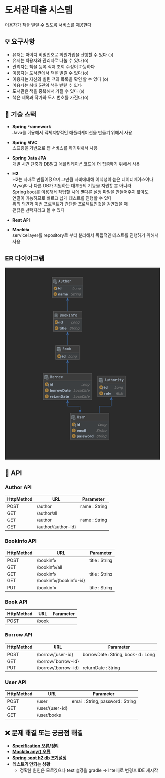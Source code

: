 # 도서관 대출 시스템
이용자가 책을 빌릴 수 있도록 서비스를 제공한다

## 💡 요구사항
- 유저는 아이디 비밀번호로 회원가입을 진행할 수 있다 (o)
- 유저는 이용자와 관리자로 나눌 수 있다 (o)
- 관리자는 책을 등록 삭제 조회 수정이 가능하다 
- 이용자는 도서관에서 책을 빌릴 수 있다 (o)
- 이용자는 자신의 빌린 책의 목록을 확인 할 수 있다 (o)
- 이용자는 최대 5권의 책을 빌릴 수 있다
- 도서관은 책을 중복해서 가질 수 있다 (o)
- 책은 제목과 작가와 도서 번호를 가진다 (o)

## 🔨 기술 스택
- **Spring Framework**  
  Java를 이용해서 객체지향적인 애플리케이션을 만들기 위해서 사용
- **Spring MVC**  
  스프링을 기반으로 웹 서비스를 하기위해서 사용
- **Spring Data JPA**  
  개발 시간 단축과 DB말고 애플리케이션 코드에 더 집중하기 위해서 사용
- **H2**  
  H2는 자바로 만들어졌으며 그만큼 자바에대해 이식성이 높은 데이터베이스이다  
  Mysql이나 다른 DB가 지원하는 대부분의 기능을 지원할 뿐 아니라  
  Spring boot를 이용해서 작업할 시에 별다른 설정 파일을 만들어주지 않아도  
  연결이 가능하므로 빠르고 쉽게 테스트를 진행할 수 있다  
  위의 의견과 이번 프로젝트가 간단한 프로젝트인것을 감안했을 때  
  괜찮은 선택지라고 볼 수 있다
- **Rest API**
  
- **Mockito**  
service layer를 repository로 부터 분리해서 독립적인 테스트를 진행하기 위해서 사용

## ER 다이어그램
![library-ER_Diagram](./img/er_diagram.png)

## 📡 API
### Author API
|HttpMethod|URL|Parameter|
|---|---|---|
|POST|/author|name : String|
|GET|/author/all||
|GET|/author|name : String|
|GET|/author/{author-id}||

### BookInfo API
|HttpMethod|URL|Parameter|
|---|---|---|
|POST|/bookinfo|title : String|
|GET|/bookinfo/all||
|GET|/bookinfo|title : String|
|GET|/bookinfo/{bookinfo-id}||
|PUT|/bookinfo|title : String|

### Book API
|HttpMethod|URL|Parameter|
|---|---|---|
|POST|/book||


### Borrow API
|HttpMethod|URL|Parameter|
|---|---|---|
|POST|/borrow/{user-id}|borrowDate : String, book-id : Long|
|GET|/borrow/{borrow-id}||
|PUT|/borrow/{borrow-id}|returnDate : String|

### User API
|HttpMethod|URL|Parameter|
|---|---|---|
|POST|/user|email : String, password : String|
|GET|/user/{user-id}||
|GET|/user/books||

## ❌ 문제 해결 또는 궁금점 해결
- **[Specification 오류/정리](./img/Specification.pdf)**
- **[Mockito any() 오류](./img/Mockito_.pdf)**
- **[Spring boot h2 db 초기설정](./img/Spring_boot_H2_.pdf)**
- **테스트가 안되는 상황**  
  - 정확한 원인은 모르겠으나 test 설정을 gradle -> Intellij로 변경후 IDE 재시작
